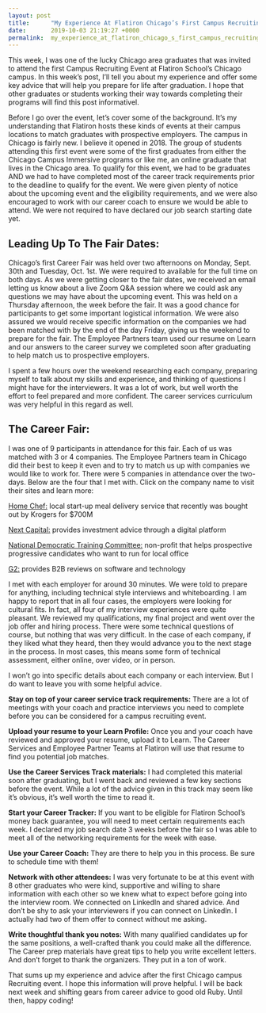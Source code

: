 ```yaml
---
layout: post
title:      "My Experience At Flatiron Chicago’s First Campus Recruiting Event"
date:       2019-10-03 21:19:27 +0000
permalink:  my_experience_at_flatiron_chicago_s_first_campus_recruiting_event
---
```



This week, I was one of the lucky Chicago area graduates that was invited to attend the first Campus Recruiting Event at Flatiron School’s Chicago campus.  In this week’s post, I’ll tell you about my experience and offer some key advice that will help you prepare for life after graduation.  I hope that other graduates or students working their way towards completing their programs will find this post informativel.

Before I go over the event, let’s cover some of the background.  It’s my understanding that Flatiron hosts these kinds of events at their campus locations to match graduates with prospective employers.  The campus in Chicago is fairly new.  I believe it opened in 2018.  The group of students attending this first event were some of the first graduates from either the Chicago Campus Immersive programs or like me, an online graduate that lives in the Chicago area.  To qualify for this event, we had to be graduates AND we had to have completed most of the career track requirements prior to the deadline to qualify for the event.  We were given plenty of notice about the upcoming event and the eligibility requirements, and we were also encouraged to work with our career coach to ensure we would be able to attend.  We were not required to have declared our job search starting date yet.  


## Leading Up To The Fair Dates: 

Chicago’s first Career Fair was held over two afternoons on Monday, Sept. 30th and Tuesday, Oct. 1st.  We were required to available for the full time on both days.  As we were getting closer to the fair dates, we received an email letting us know about a live Zoom Q&A session where we could ask any questions we may have about the upcoming event.  This was held on a Thursday afternoon, the week before the fair.  It was a good chance for participants to get some important logistical information.  We were also assured we would receive specific information on the companies we had been matched with by the end of the day Friday, giving us the weekend to prepare for the fair.  The Employee Partners team used our resume on Learn and our answers to the career survey we completed soon after graduating to help match us to prospective employers.

I spent a few hours over the weekend researching each company, preparing myself to talk about my skills and experience, and thinking of questions I might have for the interviewers.  It was a lot of work, but well worth the effort to feel prepared and more confident.  The career services curriculum was very helpful in this regard as well.  

## The Career Fair:

I was one of 9 participants in attendance for this fair.  Each of us was matched with 3 or 4 companies.  The Employee Partners team in Chicago did their best to keep it even and to try to match us up with companies we would like to work for.  There were 5 companies in attendance over the two-days.  Below are the four that I met with.  Click on the company name to visit their sites and learn more:

[Home Chef:](https://www.homechef.com/) local start-up meal delivery service that recently was bought out by Krogers for $700M

[Next Capital:](https://nextcapital.com/#/) provides investment advice through a digital platform

[National Democratic Training Committee:](https://traindemocrats.org/) non-profit that helps prospective progressive candidates who want to run for local office

[G2:](https://www.g2.com/) provides B2B reviews on software and technology

I met with each employer for around 30 minutes.  We were told to prepare for anything, including technical style interviews and whiteboarding.  I am happy to report that in all four cases, the employers were looking for cultural fits.  In fact, all four of my interview experiences were quite pleasant.  We reviewed my qualifications, my final project and went over the job offer and hiring process.  There were some technical questions of course, but nothing that was very difficult.  In the case of each company, if they liked what they heard, then they would advance you to the next stage in the process.  In most cases, this means some form of technical assessment, either online, over video, or in person.  

I won’t go into specific details about each company or each interview.  But I do want to leave you with some helpful advice.  

**Stay on top of your career service track requirements:** There are a lot of meetings with your coach and practice interviews you need to complete before you can be considered for a campus recruiting event.

**Upload your resume to your Learn Profile:** Once you and your coach have reviewed and approved your resume, upload it to Learn.  The Career Services and Employee Partner Teams at Flatiron will use that resume to find you potential job matches.  

**Use the Career Services Track materials:** I had completed this material soon after graduating, but I went back and reviewed a few key sections before the event.  While a lot of the advice given in this track may seem like it’s obvious, it’s well worth the time to read it.  

**Start your Career Tracker:** If you want to be eligible for Flatiron School’s money back guarantee, you will need to meet certain requirements each week.  I declared my job search date 3 weeks before the fair so I was able to meet all of the networking requirements for the week with ease. 

**Use your Career Coach:** They are there to help you in this process.  Be sure to schedule time with them!

**Network with other attendees:** I was very fortunate to be at this event with 8 other graduates who were kind, supportive and willing to share information with each other so we knew what to expect before going into the interview room.  We connected on LinkedIn and shared advice.  And don’t be shy to ask your interviewers if you can connect on LinkedIn.  I actually had two of them offer to connect without me asking.  

**Write thoughtful thank you notes:** With many qualified candidates up for the same positions, a well-crafted thank you could make all the difference.  The Career prep materials have great tips to help you write excellent letters.  And don’t forget to thank the organizers.  They put in a ton of work.

That sums up my experience and advice after the first Chicago campus Recruiting event.  I hope this information will prove helpful.  I will be back next week and shifting gears from career advice to good old Ruby.  Until then, happy coding!

